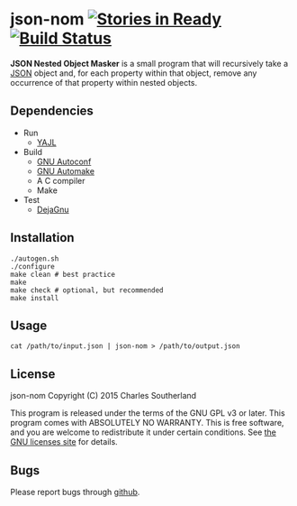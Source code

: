 # json-nom [![Stories in Ready](https://badge.waffle.io/proidiot/json-nom.png?label=ready&title=Ready)](https://waffle.io/proidiot/json-nom) [![Build Status](https://travis-ci.org/proidiot/json-nom.svg)](https://travis-ci.org/proidiot/json-nom)
**JSON Nested Object Masker** is a small program that will recursively take a [JSON](https://json.org/) object and, for each property within that object, remove any occurrence of that property within nested objects.

Dependencies
------------
- Run
	- [YAJL](https://github.com/lloyd/yajl)
- Build
	- [GNU Autoconf](https://www.gnu.org/software/autoconf/)
	- [GNU Automake](https://www.gnu.org/software/automake/)
	- A C compiler
	- Make
- Test
	- [DejaGnu](https://www.gnu.org/software/dejagnu/)

Installation
------------
```
./autogen.sh
./configure
make clean # best practice
make
make check # optional, but recommended
make install
```

Usage
-----
```
cat /path/to/input.json | json-nom > /path/to/output.json
```

License
-------
json-nom Copyright (C) 2015  Charles Southerland

This program is released under the terms of the GNU GPL v3 or later. This program comes with ABSOLUTELY NO WARRANTY. This is free software, and you are welcome to redistribute it under certain conditions. See [the GNU licenses site](https://www.gnu.org/licenses/) for details.

Bugs
----
Please report bugs through [github](https://github.com/proidiot/json-nom/issues).

